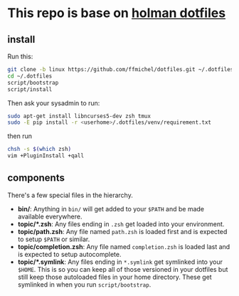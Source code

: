 # This repo is base on [holman dotfiles](https://github.com/holman/dotfiles)

## install

Run this:

```sh
git clone -b linux https://github.com/ffmichel/dotfiles.git ~/.dotfiles
cd ~/.dotfiles
script/bootstrap
script/install
```

Then ask your sysadmin to run:

```sh
sudo apt-get install libncurses5-dev zsh tmux
sudo -E pip install -r <userhome>/.dotfiles/venv/requirement.txt
```

then run

```sh
chsh -s $(which zsh)
vim +PluginInstall +qall
```

## components

There's a few special files in the hierarchy.

- **bin/**: Anything in `bin/` will get added to your `$PATH` and be made
  available everywhere.
- **topic/\*.zsh**: Any files ending in `.zsh` get loaded into your
  environment.
- **topic/path.zsh**: Any file named `path.zsh` is loaded first and is
  expected to setup `$PATH` or similar.
- **topic/completion.zsh**: Any file named `completion.zsh` is loaded
  last and is expected to setup autocomplete.
- **topic/\*.symlink**: Any files ending in `*.symlink` get symlinked into
  your `$HOME`. This is so you can keep all of those versioned in your dotfiles
  but still keep those autoloaded files in your home directory. These get
  symlinked in when you run `script/bootstrap`.
